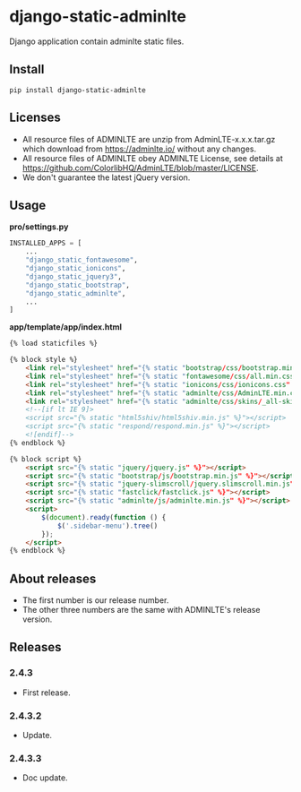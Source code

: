 # django-static-adminlte

Django application contain adminlte static files.

## Install

```
pip install django-static-adminlte
```

## Licenses

- All resource files of ADMINLTE are unzip from AdminLTE-x.x.x.tar.gz which download from https://adminlte.io/ without any changes.
- All resource files of ADMINLTE obey ADMINLTE License, see details at https://github.com/ColorlibHQ/AdminLTE/blob/master/LICENSE.
- We don't guarantee the latest jQuery version.


## Usage

**pro/settings.py**

```python
INSTALLED_APPS = [
    ...
    "django_static_fontawesome",
    "django_static_ionicons",
    "django_static_jquery3",
    "django_static_bootstrap",
    "django_static_adminlte",
    ...
]
```

**app/template/app/index.html**

```html
{% load staticfiles %}

{% block style %}
    <link rel="stylesheet" href="{% static "bootstrap/css/bootstrap.min.css" %}">
    <link rel="stylesheet" href="{% static "fontawesome/css/all.min.css" %}">
    <link rel="stylesheet" href="{% static "ionicons/css/ionicons.css" %}">
    <link rel="stylesheet" href="{% static "adminlte/css/AdminLTE.min.css" %}">
    <link rel="stylesheet" href="{% static "adminlte/css/skins/_all-skins.min.css" %}">
    <!--[if lt IE 9]>
    <script src="{% static "html5shiv/html5shiv.min.js" %}"></script>
    <script src="{% static "respond/respond.min.js" %}"></script>
    <![endif]-->
{% endblock %}

{% block script %}
    <script src="{% static "jquery/jquery.js" %}"></script>
    <script src="{% static "bootstrap/js/bootstrap.min.js" %}"></script>
    <script src="{% static "jquery-slimscroll/jquery.slimscroll.min.js" %}"></script>
    <script src="{% static "fastclick/fastclick.js" %}"></script>
    <script src="{% static "adminlte/js/adminlte.min.js" %}"></script>
    <script>
        $(document).ready(function () {
            $('.sidebar-menu').tree()
        });
    </script>
{% endblock %}
```

## About releases

- The first number is our release number.
- The other three numbers are the same with ADMINLTE's release version.

## Releases

### 2.4.3

- First release.

### 2.4.3.2

- Update.

### 2.4.3.3

- Doc update.
